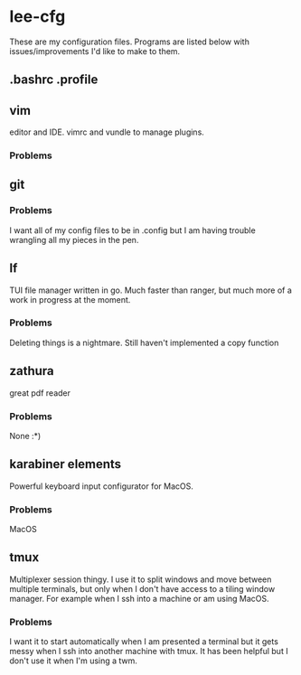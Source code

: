 # lee-cfg
These are my configuration files. Programs are listed below with issues/improvements I'd like to make to them. 
## .bashrc .profile
## vim
editor and IDE.
vimrc and vundle to manage plugins.
### Problems
## git
### Problems
I want all of my config files to be in .config but I am having trouble wrangling all my pieces in the pen.
## lf
TUI file manager written in go. Much faster than ranger, but much more of a work in progress at the moment. 
### Problems
Deleting things is a nightmare.
Still haven't implemented a copy function
## zathura
great pdf reader
### Problems
None :*)
## karabiner elements
Powerful keyboard input configurator for MacOS.
### Problems
MacOS
## tmux
Multiplexer session thingy. I use it to split windows and move between multiple terminals, but only when I don't have access to a tiling window manager. For example when I ssh into a machine or am using MacOS.
### Problems
I want it to start automatically when I am presented a terminal but it gets messy when I ssh into another machine with tmux. It has been helpful but I don't use it when I'm using a twm.


